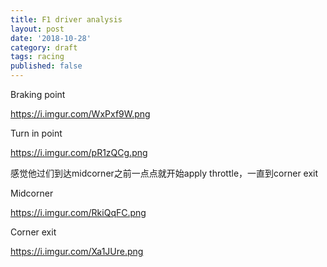 ```yaml
---
title: F1 driver analysis
layout: post
date: '2018-10-28'
category: draft
tags: racing
published: false
---
```


Braking point


https://i.imgur.com/WxPxf9W.png

Turn in point


https://i.imgur.com/pR1zQCg.png

感觉他过们到达midcorner之前一点点就开始apply throttle，一直到corner exit

Midcorner


https://i.imgur.com/RkiQqFC.png

Corner exit


https://i.imgur.com/Xa1JUre.png
